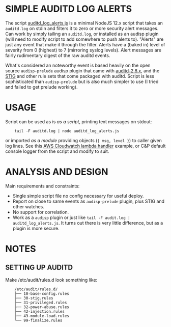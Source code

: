 # SIMPLE AUDITD LOG ALERTS
The script [auditd_log_alerts.js](./auditd_log_alerts.js) is a minimal NodeJS 12.x script that takes an `auditd.log` on stdin and filters it to zero or more security alert messages. Can work by simply tailing an `auditd.log`, or installed as an audisp plugin (will need to modify script to add somewhere to push alerts to). "Alerts" are just any event that make it through the filter. Alerts have a (baked in) level of severity from 0 (highest) to 7 (mirroring syslog levels). Alert messages are fairly rudimentary digest of the raw auditd events.

What's considered an noteworthy event is based heavily on the open source `audisp-prelude` audisp plugin that came with [auditd-2.8.x][audit_src], and the [STIG][stig] and other rule sets that come packaged with auditd. Script is less sophisticated than `audisp-prelude` but is also much simpler to use (I tried and failed to get prelude working).

# USAGE
Script can be used as is *as a script*, printing text messages on stdout:

        tail -F auditd.log | node auditd_log_alerts.js

or imported *as a module* providing objects (`{ msg, level }`) to caller given log lines. See this [AWS Cloudwatch lambda handler](docs/cloudwatch_reader.skel.js) example, or C&P default console logger from the script and modify to suit.

# ANALYSIS AND DESIGN
Main requirements and constraints:

  - Single simple script file no config necessary for useful deploy.
  - Report on close to same events as `audisp-prelude` plugin, plus STIG and other watches.
  - No support for correlation.
  - Work as a `audisp` plugin or just like `tail -F audit.log | auditd_log_alerts.js`. It turns out there is very little difference, but as a plugin is more secure.

# NOTES

## SETTING UP AUDITD
Make /etc/audit/rules.d look something like:

        /etc/audit/rules.d/
        ├── 10-base-config.rules
        ├── 30-stig.rules
        ├── 31-privileged.rules
        ├── 32-power-abuse.rules
        ├── 42-injection.rules
        ├── 43-module-load.rules
        └── 99-finalize.rules

[audit_src]: http://deb.debian.org/debian/pool/main/a/audit/audit_2.8.4.orig.tar.gz
[stig]: https://docs.bmc.com/docs/discovery/111/stig-rules-for-rhel6-met-using-compliance-script-669206959.html#STIGrulesforRHEL6metusingcompliancescript-STIGrulesforauditing
